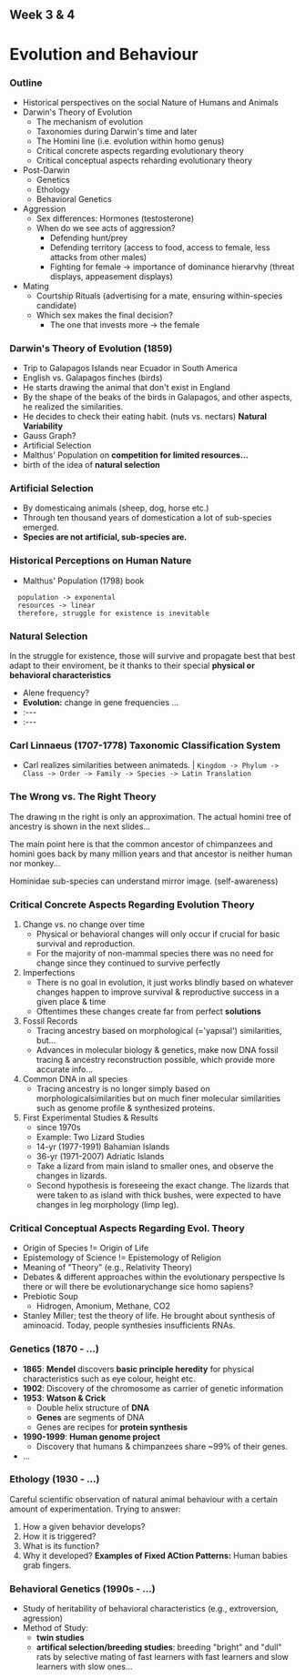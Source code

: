 ## Week 3 & 4
# Evolution and Behaviour
### Outline
- Historical perspectives on the social Nature of Humans and Animals
- Darwin's Theory of Evolution
  - The mechanism of evolution
  - Taxonomies during Darwin's time and later
  - The Homini line (i.e. evolution within homo genus)
  - Critical concrete aspects regarding evolutionary theory
  - Critical conceptual aspects reharding evolutionary theory
- Post-Darwin
  - Genetics
  - Ethology
  - Behavioral Genetics
- Aggression
    - Sex differences: Hormones (testosterone)
    - When do we see acts of aggression?
        - Defending hunt/prey
        - Defending territory (access to food, access to female, less attacks from other males)
        - Fighting for female -> importance of dominance hierarvhy (threat displays, appeasement displays)
- Mating
    - Courtship Rituals (advertising for a mate, ensuring within-species candidate)
    - Which sex makes the final decision?
        - The one that invests more -> the female

### Darwin's Theory of Evolution (1859)
- Trip to Galapagos Islands near Ecuador in South America
- English vs. Galapagos finches (birds)
- He starts drawing the animal that don't exist in England
- By the shape of the beaks of the birds in Galapagos, and other aspects, he realized the similarities.
- He decides to check their eating habit. (nuts vs. nectars) **Natural Variability**
- Gauss Graph?
- Artificial Selection
- Malthus' Population on **competition for limited resources...**
- birth of the idea of **natural selection**

### Artificial Selection
- By domesticaing animals (sheep, dog, horse etc.)
- Through ten thousand years of domestication a lot of sub-species emerged.
- **Species are not artificial, sub-species are.**
 
### Historical Perceptions on Human Nature
- Malthus' Population (1798) book
```
  population -> exponental
  resources -> linear
  therefore, struggle for existence is inevitable
```

### Natural Selection
In the struggle for existence, those will survive and propagate best that best adapt to their enviroment, be it thanks to their special **physical or behavioral characteristics**
- Alene frequency?
- **Evolution:** change in gene frequencies ...
- :---
- :---

### Carl Linnaeus (1707-1778) Taxonomic Classification System
- Carl realizes similarities between animateds. | 
`Kingdom -> Phylum -> Class -> Order -> Family -> Species -> Latin Translation`

### The Wrong vs. The Right Theory
The drawing ın the right is only an approximation. The actual homini tree of ancestry is shown in the next slides...

The main point here is that the common ancestor of chimpanzees and homini goes back by many million years and that ancestor is neither human nor monkey...

Hominidae sub-species can understand mirror image. (self-awareness)

### Critical Concrete Aspects Regarding Evolution Theory
1. Change vs. no change over time
    - Physical or behavioral changes will only occur if crucial for basic survival and reproduction.
    - For the majority of non-mammal species there was no need for change since they continued to survive perfectly
2. Imperfections
    - There is no goal in evolution, it just works blindly based on whatever changes happen to improve survival & reproductive success in a given place & time
    - Oftentimes these changes create far from perfect **solutions**
3. Fossil Records
    - Tracing ancestry based on morphological (='yapısal') similarities, but...
    - Advances in molecular biology & genetics, make now DNA fossil tracing & ancestry reconstruction possible, which provide more accurate info...
4. Common DNA in all species
    - Tracing ancestry is no longer simply based on morphologicalsimilarities but on much finer molecular similarities such as genome profile & synthesized proteins.
5. First Experimental Studies & Results
    - since 1970s
    - Example: Two Lizard Studies
    - 14-yr (1977-1991) Bahamian Islands
    - 36-yr (1971-2007) Adriatic Islands
    - Take a lizard from main island to smaller ones, and observe the changes in lizards.
    - Second hypothesis is foreseeing the exact change. The lizards that were taken to as island with thick bushes, were expected to have changes in leg morphology (limp leg). 
### Critical Conceptual Aspects Regarding Evol. Theory
- Origin of Species != Origin of Life
- Epistemology of Science != Epistemology of Religion
- Meaning of "Theory" (e.g., Relativity Theory)
- Debates & different approaches within the evolutionary perspective
Is there or will there be evolutionarychange sice homo sapiens?
- Prebiotic Soup
    - Hidrogen, Amonium, Methane, CO2
- Stanley Miller; test the theory of life. He brought about synthesis of aminoacid. Today, people synthesies insufficients RNAs.
### Genetics (1870 - ...)
- **1865**: **Mendel** discovers **basic principle heredity** for physical characteristics such as eye colour, height etc.
- **1902**: Discovery of the chromosome as carrier of genetic information
- **1953**: **Watson & Crick**
    - Double helix structure of **DNA**
    - **Genes** are segments of DNA
    - Genes are recipes for **protein synthesis**
- **1990-1999**: **Human genome project**
    - Discovery that humans & chimpanzees share ~99% of their genes.
- ...
### Ethology (1930 - ...)
Careful scientific observation of natural animal behaviour with a certain amount of experimentation.
Trying to answer:
1. How a given behavior develops?
2. How it is triggered?
3. What is its function?
4. Why it developed? 
**Examples of Fixed ACtion Patterns:** Human babies grab fingers. 

### Behavioral Genetics (1990s - ...)
- Study of heritability of behavioral characteristics (e.g., extroversion, agression)
- Method of Study:
    - **twin studies**
    - **artifical selection/breeding studies**: breeding "bright" and "dull" rats by selective mating of fast learners with fast learners and slow learners with slow ones...